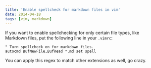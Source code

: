 ```yaml
---
title: 'Enable spellcheck for markdown files in vim'
date: 2014-04-18
tags: [vim, markdown]
---
```


If you want to enable spellchecking for only certain file types, like Markdown files, put the following line in your `.vimrc`:

```vim
" Turn spellcheck on for markdown files.
autocmd BufNewFile,BufRead *.md set spell
```

You can apply this regex to match other extensions as well, go crazy.
